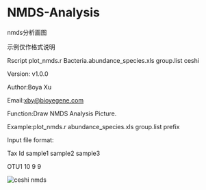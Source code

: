 # NMDS-Analysis
nmds分析画图


示例仅作格式说明


Rscript plot_nmds.r Bacteria.abundance_species.xls  group.list ceshi


Version: v1.0.0

Author:Boya Xu

Email:xby@bioyegene.com

Function:Draw NMDS Analysis Picture.

Example:plot_nmds.r abundance_species.xls group.list prefix

Input file format:

Tax Id	sample1	sample2	sample3

OTU1	10	9	9

![ceshi nmds](https://user-images.githubusercontent.com/61085371/161363037-33892d99-9297-4c59-b492-c2ee087b945a.png)
